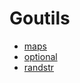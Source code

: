 # Goutils

- [maps](https://github.com/skewb1k/goutils/tree/main/maps)
- [optional](https://github.com/skewb1k/goutils/tree/main/optional)
- [randstr](https://github.com/skewb1k/goutils/tree/main/randstr)
